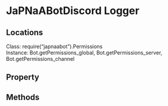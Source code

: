 # JaPNaABotDiscord Logger
## Locations
Class: require(“japnaabot”).Permissions <br>
Instance: Bot.getPermissions_global, Bot.getPermissions_server, Bot.getPermissions_channel

## Property
## Methods